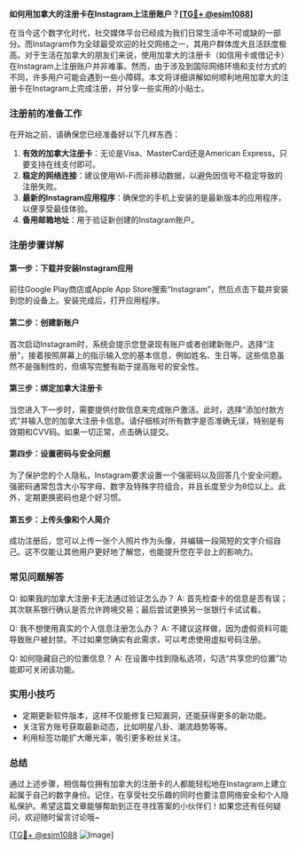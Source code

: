 **如何用加拿大的注册卡在Instagram上注册账户？[[TG💪+ @esim1088](https://t.me/s/esim1088)]**

在当今这个数字化时代，社交媒体平台已经成为我们日常生活中不可或缺的一部分。而Instagram作为全球最受欢迎的社交网络之一，其用户群体庞大且活跃度极高。对于生活在加拿大的朋友们来说，使用加拿大的注册卡（如信用卡或借记卡）在Instagram上注册账户并非难事。然而，由于涉及到国际网络环境和支付方式的不同，许多用户可能会遇到一些小障碍。本文将详细讲解如何顺利地用加拿大的注册卡在Instagram上完成注册，并分享一些实用的小贴士。

### 注册前的准备工作

在开始之前，请确保您已经准备好以下几样东西：
1. **有效的加拿大注册卡**：无论是Visa、MasterCard还是American Express，只要支持在线支付即可。
2. **稳定的网络连接**：建议使用Wi-Fi而非移动数据，以避免因信号不稳定导致的注册失败。
3. **最新的Instagram应用程序**：确保您的手机上安装的是最新版本的应用程序，以便享受最佳体验。
4. **备用邮箱地址**：用于验证新创建的Instagram账户。

### 注册步骤详解

#### 第一步：下载并安装Instagram应用
前往Google Play商店或Apple App Store搜索“Instagram”，然后点击下载并安装到您的设备上。安装完成后，打开应用程序。

#### 第二步：创建新账户
首次启动Instagram时，系统会提示您登录现有账户或者创建新账户。选择“注册”，接着按照屏幕上的指示输入您的基本信息，例如姓名、生日等。这些信息虽然不是强制性的，但填写完整有助于提高账号的安全性。

#### 第三步：绑定加拿大注册卡
当您进入下一步时，需要提供付款信息来完成账户激活。此时，选择“添加付款方式”并输入您的加拿大注册卡信息。请仔细核对所有数字是否准确无误，特别是有效期和CVV码。如果一切正常，点击确认提交。

#### 第四步：设置密码与安全问题
为了保护您的个人隐私，Instagram要求设置一个强密码以及回答几个安全问题。强密码通常包含大小写字母、数字及特殊字符组合，并且长度至少为8位以上。此外，定期更换密码也是个好习惯。

#### 第五步：上传头像和个人简介
成功注册后，您可以上传一张个人照片作为头像，并编辑一段简短的文字介绍自己。这不仅能让其他用户更好地了解您，也能提升您在平台上的影响力。

### 常见问题解答

Q: 如果我的加拿大注册卡无法通过验证怎么办？
A: 首先检查卡的信息是否有误；其次联系银行确认是否允许跨境交易；最后尝试更换另一张银行卡试试看。

Q: 我不想使用真实的个人信息注册怎么办？
A: 不建议这样做，因为虚假资料可能导致账户被封禁。不过如果您确实有此需求，可以考虑使用虚拟号码注册。

Q: 如何隐藏自己的位置信息？
A: 在设置中找到隐私选项，勾选“共享您的位置”功能即可关闭该功能。

### 实用小技巧

- 定期更新软件版本，这样不仅能修复已知漏洞，还能获得更多的新功能。
- 关注官方账号获取最新动态，比如明星八卦、潮流趋势等等。
- 利用标签功能扩大曝光率，吸引更多粉丝关注。

### 总结

通过上述步骤，相信每位拥有加拿大的注册卡的人都能轻松地在Instagram上建立起属于自己的数字身份。记住，在享受社交乐趣的同时也要注意网络安全和个人隐私保护。希望这篇文章能够帮助到正在寻找答案的小伙伴们！如果您还有任何疑问，欢迎随时留言讨论哦~

[[TG💪+ @esim1088](https://t.me/s/esim1088) ![Image](https://i.postimg.cc/4NQfJmqS/Snipaste-2025-05-13-00-14-12.png)]